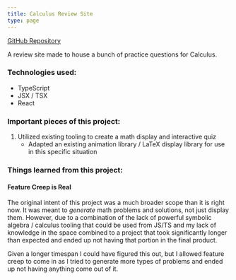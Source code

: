 ```yaml
---
title: Calculus Review Site
type: page
---
```


[GitHub Repository](https://github.com/evanacox/ab-review)

A review site made to house a bunch of practice questions for Calculus.

### Technologies used:

- TypeScript
- JSX / TSX
- React

### Important pieces of this project:

1. Utilized existing tooling to create a math display and interactive quiz
    - Adapted an existing animation library / LaTeX display library for use
      in this specific situation

### Things learned from this project:

#### Feature Creep is Real

The original intent of this project was a much broader scope than it is right now.
It was meant to *generate* math problems and solutions, not just display them. However,
due to a combination of the lack of powerful symbolic algebra / calculus tooling that 
could be used from JS/TS and my lack of knowledge in the space combined to a project that took
significantly longer than expected and ended up not having that portion in the final product.

Given a longer timespan I could have figured this out, but I allowed feature creep to come in
as I tried to generate more types of problems and ended up not having anything come out of it.

